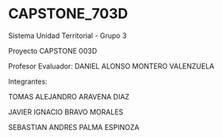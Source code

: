 # CAPSTONE_703D

Sistema Unidad Territorial - Grupo 3

Proyecto CAPSTONE 003D


Profesor Evaluador: DANIEL ALONSO MONTERO VALENZUELA


Integrantes: 

TOMAS ALEJANDRO ARAVENA DIAZ


JAVIER IGNACIO BRAVO MORALES


SEBASTIAN ANDRES PALMA ESPINOZA

